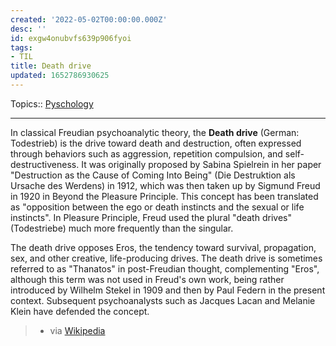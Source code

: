 ```yaml
---
created: '2022-05-02T00:00:00.000Z'
desc: ''
id: exgw4onubvfs639p906fyoi
tags:
- TIL
title: Death drive
updated: 1652786930625
---
```

   
Topics::  [Pyschology](/not_created.md)   
   
   
---   
   
In classical Freudian psychoanalytic theory, the **Death drive** (German: Todestrieb) is the drive toward death and destruction, often expressed through behaviors such as aggression, repetition compulsion, and self-destructiveness. It was originally proposed by Sabina Spielrein in her paper "Destruction as the Cause of Coming Into Being" (Die Destruktion als Ursache des Werdens) in 1912, which was then taken up by Sigmund Freud in 1920 in Beyond the Pleasure Principle. This concept has been translated as "opposition between the ego or death instincts and the sexual or life instincts". In Pleasure Principle, Freud used the plural "death drives" (Todestriebe) much more frequently than the singular.   
   
The death drive opposes Eros, the tendency toward survival, propagation, sex, and other creative, life-producing drives. The death drive is sometimes referred to as "Thanatos" in post-Freudian thought, complementing "Eros", although this term was not used in Freud's own work, being rather introduced by Wilhelm Stekel in 1909 and then by Paul Federn in the present context. Subsequent psychoanalysts such as Jacques Lacan and Melanie Klein have defended the concept.    
> - via [Wikipedia](https://en.wikipedia.org/wiki/Death%20drive)